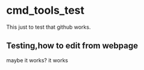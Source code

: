 # cmd_tools_test
This just to test that github works.

  ## Testing,how to edit from webpage
  maybe it works?
  it works
